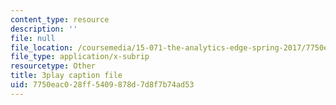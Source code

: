 ```yaml
---
content_type: resource
description: ''
file: null
file_location: /coursemedia/15-071-the-analytics-edge-spring-2017/7750eac028ff5409878d7d8f7b74ad53_2wtc5Su-fZA.vtt
file_type: application/x-subrip
resourcetype: Other
title: 3play caption file
uid: 7750eac0-28ff-5409-878d-7d8f7b74ad53
---
```

